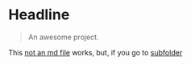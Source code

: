 # Headline

> An awesome project.

This [not an md file](notanmd-1.json) works, but, if you go to [subfolder](subfolder/README.md)

